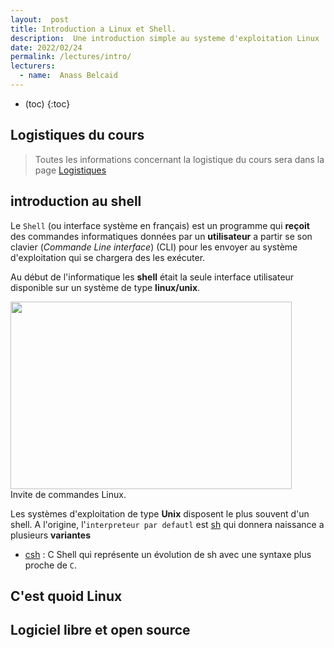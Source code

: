 ```yaml
---
layout:  post
title: Introduction a Linux et Shell.
description:  Une introduction simple au systeme d'exploitation Linux
date: 2022/02/24
permalink: /lectures/intro/ 
lecturers:
  - name:  Anass Belcaid
---
```


* (toc)
{:toc}


## Logistiques du cours

> Toutes les informations concernant la logistique du cours sera dans la page
<a href="{{ site.url }}{{ site.baseurl }}/logistics/"> Logistiques </a>
 

## introduction au shell

Le `Shell` (ou interface système en français) est un programme qui **reçoit**
des commandes informatiques données par un **utilisateur** a partir se son
clavier (*Commande Line interface*) (CLI) pour les envoyer au système
d'exploitation qui se chargera des les exécuter.

Au début de l'informatique les **shell** était la seule interface utilisateur
disponible sur un système de type **linux/unix**.


<div class="center">
  <img src=" {{ site.url }}{{ site.baseurl }}/assets/img/lecture1/linux_shell.jpg" width="450" height="300">
  <div class="figcaption">
  Invite de commandes Linux.
  </div>
</div>


Les systèmes d'exploitation de type **Unix** disposent le plus souvent d'un
shell. A l'origine, l'`interpreteur par defautl` est [sh](https://fr.wikipedia.org/wiki/Bourne_shell) qui donnera naissance a plusieurs **variantes**

- [csh](https://fr.wikipedia.org/wiki/Csh) : C Shell qui représente un évolution
de sh avec une syntaxe plus proche de `C`.

## C'est quoid Linux

## Logiciel libre et open source
